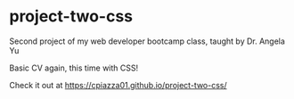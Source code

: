 # project-two-css
Second project of my web developer bootcamp class, taught by Dr. Angela Yu

Basic CV again, this time with CSS!

Check it out at https://cpiazza01.github.io/project-two-css/
